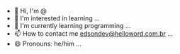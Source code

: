 - 👋 Hi, I'm @</Edson>
- 👀 I'm interested in learning ...
- 🌱 I'm currently learning programming ...
- 📫 How to contact me edsondev@helloword.com.br ...
- 😄 Pronouns: he/him ...
